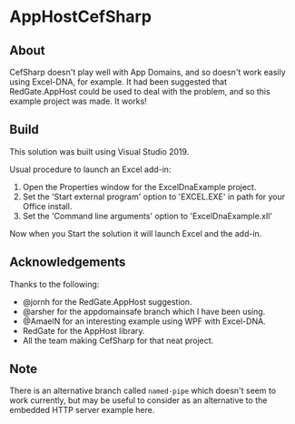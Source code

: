 # AppHostCefSharp

## About

CefSharp doesn't play well with App Domains, and so doesn't work easily using
Excel-DNA, for example. It had been suggested that RedGate.AppHost could be used
to deal with the problem, and so this example project was made. It works!

## Build

This solution was built using Visual Studio 2019.

Usual procedure to launch an Excel add-in:

  1. Open the Properties window for the ExcelDnaExample project.
  2. Set the 'Start external program' option to 'EXCEL.EXE' in path for your Office install.
  3. Set the 'Command line arguments' option to 'ExcelDnaExample.xll'

Now when you Start the solution it will launch Excel and the add-in.

## Acknowledgements

Thanks to the following:

  * @jornh for the RedGate.AppHost suggestion.
  * @arsher for the appdomainsafe branch which I have been using.
  * @AmaelN for an interesting example using WPF with Excel-DNA.
  * RedGate for the AppHost library.
  * All the team making CefSharp for that neat project.

## Note

There is an alternative branch called `named-pipe` which doesn't seem to work currently, 
but may be useful to consider as an alternative to the embedded HTTP server example here.